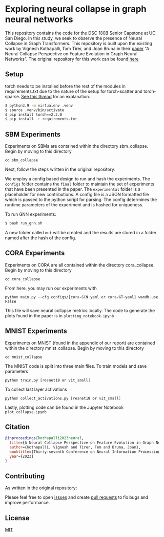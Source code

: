 # Exploring neural collapse in graph neural networks

This repository contains the code for the DSC 180B Senior Capstone at UC San Diego. In this study, we seek to observe the presence of Neural Collapse in Graph Transformers. This repository is built upon the existing work by Vignesh Kothapalli, Tom Tirer, and Joan Bruna in their [paper](https://arxiv.org/abs/2307.01951) "A Neural Collapse Perspective on Feature Evolution in Graph Neural Networks". The original repository for this work can be found [here](https://github.com/kvignesh1420/gnn_collapse/tree/main)

## Setup

torch needs to be installed before the rest of the modules in requirements.txt due to the nature of the setup for torch-scatter and torch-sparse. [See this thread]() for an explanation.

```bash
$ python3.9 -m virtualenv .venv
$ source .venv/bin/activate
$ pip install torch==2.2.0
$ pip install -r requirements.txt
```

## SBM Experiments

Experiments on SBMs are contained within the directory sbm_collapse. Begin by moving to this directory
```
cd sbm_collapse
```
Next, follow the steps written in the original repository:

We employ a config based design to run and hash the experiments. The `configs` folder contains the `final` folder to maintain the set of experiments that have been presented in the paper. The `experimental` folder is a placeholder for new contributions. A config file is a JSON formatted file which is passed to the python script for parsing. The config determines the runtime parameters of the experiment and is hashed for uniqueness.

To run GNN experiments:
```bash
$ bash run_gnn.sh
```

A new folder called `out` will be created and the results are stored in a folder named after the hash of the config.

## CORA Experiments

Experiments on CORA are all contained within the directory cora_collapse. Begin by moving to this directory
```
cd cora_collapse
```
From here, you may run our experiments with
```
python main.py --cfg configs/[cora-GCN.yaml or cora-GT-yaml] wandb.use False
```
This file will save neural collapse metrics locally. The code to generate the plots found in the paper is in `plotting_notebook.ipynb`

## MNIST Experiments

Experiments on MNIST (found in the appendix of our report) are contained within the directory mnist_collapse. Begin by moving to this directory
```
cd mnist_collapse
```
The MNIST code is split into three main files.
To train models and save parameters
```
python train.py [resnet18 or vit_small]
```
To collect last layer activations
```
python collect_activations.py [resnet18 or vit_small]
```
Lastly, plotting code can be found in the Jupyter Notebook `plot_collapse.ipynb`

## Citation

```bibtex
@inproceedings{kothapalli2023neural,
  title={A Neural Collapse Perspective on Feature Evolution in Graph Neural Networks},
  author={Kothapalli, Vignesh and Tirer, Tom and Bruna, Joan},
  booktitle={Thirty-seventh Conference on Neural Information Processing Systems},
  year={2023}
}
```

## Contributing

As written in the original repository:

Please feel free to open [issues](https://github.com/kvignesh1420/gnn_collapse/issues) and create [pull requests](https://github.com/kvignesh1420/gnn_collapse/pulls) to fix bugs and improve performance.

## License

[MIT](LICENSE)
